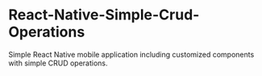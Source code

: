 # React-Native-Simple-Crud-Operations
Simple React Native mobile application including customized components with simple CRUD operations.
